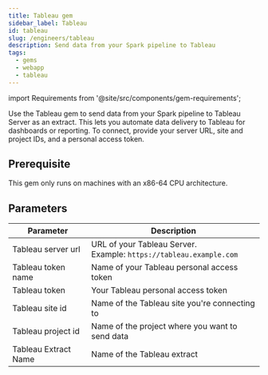 ```yaml
---
title: Tableau gem
sidebar_label: Tableau
id: tableau
slug: /engineers/tableau
description: Send data from your Spark pipeline to Tableau
tags:
  - gems
  - webapp
  - tableau
---
```


import Requirements from '@site/src/components/gem-requirements';

<Requirements
  python_package_name="ProphecyWebAppPython"
  python_package_version="0.1.2+"
  scala_package_name=""
  scala_package_version=""
  scala_lib=""
  python_lib="1.9.42+"
  uc_single="14.3+"
  uc_shared="14.3+"
  livy=""
/>

Use the Tableau gem to send data from your Spark pipeline to Tableau Server as an extract. This lets you automate data delivery to Tableau for dashboards or reporting. To connect, provide your server URL, site and project IDs, and a personal access token.

## Prerequisite

This gem only runs on machines with an x86-64 CPU architecture.

## Parameters

| Parameter            | Description                                                            |
| -------------------- | ---------------------------------------------------------------------- |
| Tableau server url   | URL of your Tableau Server.<br/>Example: `https://tableau.example.com` |
| Tableau token name   | Name of your Tableau personal access token                             |
| Tableau token        | Your Tableau personal access token                                     |
| Tableau site id      | Name of the Tableau site you're connecting to                          |
| Tableau project id   | Name of the project where you want to send data                        |
| Tableau Extract Name | Name of the Tableau extract                                            |
